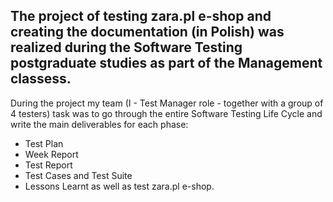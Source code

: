 ##  The project of testing zara.pl e-shop and creating the documentation (in Polish) was realized during the Software Testing postgraduate studies as part of the Management classess.

 During the project my team (I - Test Manager role - together with a group of 4 testers) task was to go through the entire Software Testing Life Cycle and write the main deliverables for each phase: 
- Test Plan
- Week Report
- Test Report
- Test Cases and Test Suite
- Lessons Learnt as well as test zara.pl e-shop. 
